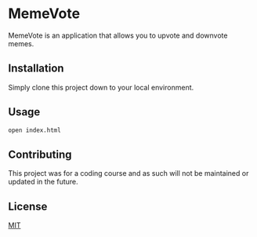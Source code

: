 # MemeVote

MemeVote is an application that allows you to upvote and downvote memes.

## Installation

Simply clone this project down to your local environment.

## Usage

```bash
open index.html

```

## Contributing
This project was for a coding course and as such will not be maintained or updated in the future.

## License
[MIT](https://choosealicense.com/licenses/mit/)